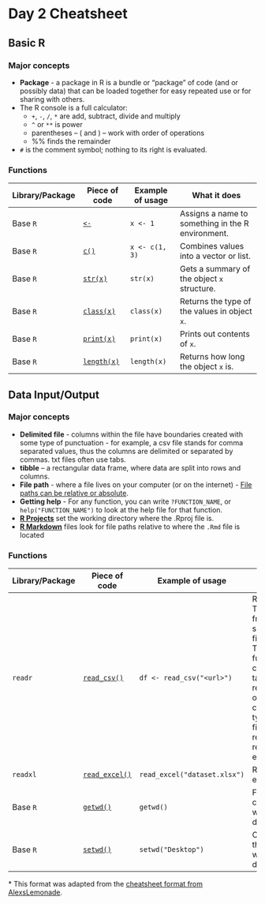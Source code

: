 # Day 2 Cheatsheet

## Basic R

### Major concepts

- **Package** - a package in R is a bundle or “package” of code (and or possibly data)
that can be loaded together for easy repeated use or for sharing with others.
- The R console is a full calculator:
  - `+`, `-`, `/`, `*` are add, subtract, divide and multiply
  - `^` or `**` is power
  - parentheses – ( and ) – work with order of operations
  - %% finds the remainder
- `#` is the comment symbol; nothing to its right is evaluated.


### Functions
|Library/Package|Piece of code|Example of usage|What it does|
|---------------|-------------|----------------|-------------|
| Base `R`| [`<-`](https://stat.ethz.ch/R-manual/R-devel/library/base/html/assignOps.html)| `x <- 1`| Assigns a name to something in the R environment.|
| Base `R`| [`c()`](https://www.rdocumentation.org/packages/base/versions/3.6.2/topics/c)| `x <- c(1, 3)`| Combines values into a vector or list. |
| Base `R`| [`str(x)`](https://www.rdocumentation.org/packages/utils/versions/3.6.2/topics/str)|`str(x)`| Gets a summary of the object `x` structure.|
| Base `R`| [`class(x)`](https://www.rdocumentation.org/packages/base/versions/3.6.2/topics/class)|`class(x)`| Returns the type of the values in object `x`.|
| Base `R`| [`print(x)`](https://www.rdocumentation.org/packages/base/versions/3.6.2/topics/print)|`print(x)`| Prints out contents of `x`.|
| Base `R`| [`length(x)`](https://www.rdocumentation.org/packages/base/versions/3.6.2/topics/length)|`length(x)`| Returns how long the object `x` is. |

<div style="page-break-after: always;"></div>

## Data Input/Output

### Major concepts

- **Delimited file** - columns within the file have boundaries created with some type of punctuation - for example, a csv file stands for comma separated values, thus the columns are delimited or separated by commas. txt files often use tabs.
- **tibble** – a rectangular data frame, where data are split into rows and columns.
- **File path** - where a file lives on your computer (or on the internet) - [File paths can be relative or absolute](https://en.wikipedia.org/wiki/Path_(computing)#Absolute_and_relative_paths).
- **Getting help** - For any function, you can write `?FUNCTION_NAME`, or `help("FUNCTION_NAME")` to
look at the help file for that function.
- [**R Projects**](https://support.rstudio.com/hc/en-us/articles/200526207-Using-RStudio-Projects) set the working directory where the .Rproj file is.
- [**R Markdown**](https://bookdown.org/yihui/rmarkdown-cookbook/working-directory.html) files look for file paths relative to where the `.Rmd` file is located

### Functions
|Library/Package|Piece of code|Example of usage|What it does|
|---------------|-------------|----------------|-------------|
| `readr`| [`read_csv()`](https://www.rdocumentation.org/packages/readr/versions/1.3.0/topics/read_delim)| `df <- read_csv("<url>")`| Reads in a TSV file from a specified file path. This function can be tailored to read in other common types of files. i.e. read_csv(), read_rds(), etc.|
|`readxl`| [`read_excel()`](https://www.rdocumentation.org/packages/readxl/versions/1.3.1/topics/read_excel)| `read_excel("dataset.xlsx")`| Read in an excel file.|
| Base `R`| [`getwd()`](https://www.rdocumentation.org/packages/base/versions/3.6.2/topics/getwd)| `getwd()`| Finds the current working directory.|
| Base `R`| [`setwd()`](https://www.rdocumentation.org/packages/base/versions/3.6.2/topics/getwd)| `setwd("Desktop")`| Changes the current working directory.|


\* This format was adapted from the [cheatsheet format from AlexsLemonade](https://github.com/AlexsLemonade/training-modules/tree/master/module-cheatsheets).
